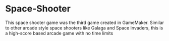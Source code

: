 # Space-Shooter
This space shooter game was the third game created in GameMaker. Similar to other arcade style space shooters like Galaga and Space Invaders, this is a high-score based arcade game with no time limits
